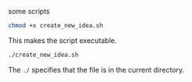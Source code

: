some scripts

```bash
chmod +x create_new_idea.sh
```

This makes the script executable.

```bash
./create_new_idea.sh
```

The `./` specifies that the file is in the current directory.